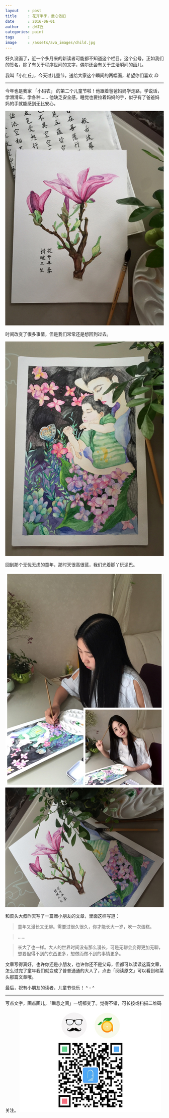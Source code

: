 ```yaml
---
layout    : post
title     : 花开半季，童心依旧
date      : 2016-06-01
author    : 小红丘
categories: paint
tags      :
image     : /assets/ava_images/child.jpg
---
```


好久没画了，近一个多月来的新读者可能都不知道这个栏目。这个公号，正如我们的签名，除了有关于程序世间的文字，偶尔还会有关于生活瞬间的画儿。

我叫「小红丘」，今天过儿童节，送给大家这个瞬间的两幅画，希望你们喜欢
:D

---

今年也是我家 「小码农」 的第二个儿童节啦！他跟着爸爸妈妈学走路，学说话，学滑滑车，学各种...... 他缺乏安全感，睡觉也要拉着妈妈的手，似乎有了爸爸妈妈的手就能感到无比安心。

![](/assets/ava_images/child-01.jpg)

时间改变了很多事情，但是我们常常还是想回到过去。

![](/assets/ava_images/child-02.jpg)

回到那个无忧无虑的童年，那时天很高很蓝，我们光着脚丫玩泥巴。

![](/assets/ava_images/child-03.jpg)
![](/assets/ava_images/child-04.jpg)

和菜头大叔昨天写了一篇赠小朋友的文章，里面这样写道：

> 童年又漫长又无聊。需要过很久很久，你才能长大一岁，吹一次蛋糕。

> ......

> 长大了也一样。大人的世界时间没有那么漫长，可是无聊会变得更加无聊，想要但得不到的东西更多，想做而做不到的事情更多。

文章写得真好，也许你还是小朋友，也许你还不是父母，但都可以读读这篇文章，怎么过完了童年我们就变成了普普通通的大人了，点击「阅读原文」可以看到和菜头那篇文章哦。

最后，祝有小朋友的读者，儿童节快乐！
^ - ^

---

写点文字，画点画儿，「瞬息之间」一切都变了。觉得不错，可长按或扫描二维码关注。
![](/assets/images/qrcode_wechat_avatar.jpg)
